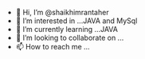 - 👋 Hi, I’m @shaikhimrantaher
- 👀 I’m interested in ...JAVA and MySql
- 🌱 I’m currently learning ...JAVA
- 💞️ I’m looking to collaborate on ...
- 📫 How to reach me ...

<!---
shaikhimrantaher/shaikhimrantaher is a ✨ special ✨ repository because its `README.md` (this file) appears on your GitHub profile.
You can click the Preview link to take a look at your changes.
--->
